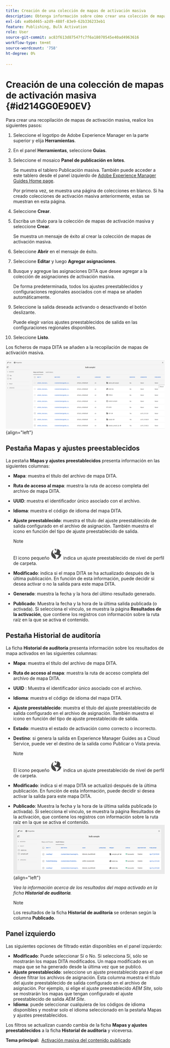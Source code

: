 ```yaml
---
title: Creación de una colección de mapas de activación masiva
description: Obtenga información sobre cómo crear una colección de mapas de activación masiva en las guías de AEM.
exl-id: ea0bd465-a2d9-488f-83e9-62b336233eb1
feature: Publishing, Bulk Activation
role: User
source-git-commit: ac83f613d87547fc7f6a18070545e40ad4963616
workflow-type: tm+mt
source-wordcount: '758'
ht-degree: 0%

---
```


# Creación de una colección de mapas de activación masiva {#id214GG0E90EV}

Para crear una recopilación de mapas de activación masiva, realice los siguientes pasos:

1. Seleccione el logotipo de Adobe Experience Manager en la parte superior y elija **Herramientas**.

1. En el panel **Herramientas**, seleccione **Guías**.

1. Seleccione el mosaico **Panel de publicación en lotes**.

   Se muestra el tablero Publicación masiva. También puede acceder a este tablero desde el panel izquierdo de [Adobe Experience Manager Guides Home page](intro-home-page.md).

   Por primera vez, se muestra una página de colecciones en blanco. Si ha creado colecciones de activación masiva anteriormente, estas se muestran en esta página.


1. Seleccione **Crear**.

1. Escriba un título para la colección de mapas de activación masiva y seleccione **Crear**.

   Se muestra un mensaje de éxito al crear la colección de mapas de activación masiva.

1. Seleccione **Abrir** en el mensaje de éxito.

1. Seleccione **Editar** y luego **Agregar asignaciones**.

1. Busque y agregue las asignaciones DITA que desee agregar a la colección de asignaciones de activación masiva.

   De forma predeterminada, todos los ajustes preestablecidos y configuraciones regionales asociados con el mapa se añaden automáticamente.

1. Seleccione la salida deseada activando o desactivando el botón deslizante.

   Puede elegir varios ajustes preestablecidos de salida en las configuraciones regionales disponibles.

1. Seleccione **Listo**.

Los ficheros de mapa DITA se añaden a la recopilación de mapas de activación masiva.

![ creó la colección de activación masiva](images/bulk-activation-collection-created.png){align="left"}

## Pestaña Mapas y ajustes preestablecidos

La pestaña **Mapas y ajustes preestablecidos** presenta información en las siguientes columnas:

- **Mapa**: muestra el título del archivo de mapa DITA.
- **Ruta de acceso al mapa**: muestra la ruta de acceso completa del archivo de mapa DITA.

- **UUID**: muestra el identificador único asociado con el archivo.

- **Idioma**: muestra el código de idioma del mapa DITA.
- **Ajuste preestablecido**: muestra el título del ajuste preestablecido de salida configurado en el archivo de asignación. También muestra el icono en función del tipo de ajuste preestablecido de salida.

  >[!NOTE]
  >
  > El icono pequeño ![](images/global-preset-icon.svg) indica un ajuste preestablecido de nivel de perfil de carpeta.

- **Modificado**: indica si el mapa DITA se ha actualizado después de la última publicación. En función de esta información, puede decidir si desea activar o no la salida para este mapa DITA.
- **Generado**: muestra la fecha y la hora del último resultado generado.
- **Publicado**: Muestra la fecha y la hora de la última salida publicada (o activada). Si selecciona el vínculo, se muestra la página **Resultados de la activación**, que contiene los registros con información sobre la ruta raíz en la que se activa el contenido.

## Pestaña Historial de auditoría

La ficha **Historial de auditoría** presenta información sobre los resultados de mapa activados en las siguientes columnas:
- **Mapa**: muestra el título del archivo de mapa DITA.
- **Ruta de acceso al mapa**: muestra la ruta de acceso completa del archivo de mapa DITA.
- **UUID** : Muestra el identificador único asociado con el archivo.
- **Idioma**: muestra el código de idioma del mapa DITA.
- **Ajuste preestablecido**: muestra el título del ajuste preestablecido de salida configurado en el archivo de asignación. También muestra el icono en función del tipo de ajuste preestablecido de salida.
- **Estado**: muestra el estado de activación como correcto o incorrecto.
- **Destino**: si genera la salida en Experience Manager Guides as a Cloud Service, puede ver el destino de la salida como Publicar o Vista previa.

  >[!NOTE]
  >
  > El icono pequeño ![](images/global-preset-icon.svg) indica un ajuste preestablecido de nivel de perfil de carpeta.

- **Modificado**: indica si el mapa DITA se actualizó después de la última publicación. En función de esta información, puede decidir si desea activar la salida para este mapa DITA.
- **Publicado**: Muestra la fecha y la hora de la última salida publicada (o activada). Si selecciona el vínculo, se muestra la página Resultados de la activación, que contiene los registros con información sobre la ruta raíz en la que se activa el contenido.
  ![ creó la pestaña del historial de auditoría de la colección de activación masiva](images/bulk-collection-audit-history.png){align="left"}

  *Vea la información acerca de los resultados del mapa activado en la ficha **Historial de auditoría**.*


  >[!NOTE]
  >
  > Los resultados de la ficha **Historial de auditoría** se ordenan según la columna **Publicado**.



## Panel izquierdo

Las siguientes opciones de filtrado están disponibles en el panel izquierdo:

- **Modificado**: Puede seleccionar Sí o No. Si selecciona Sí, sólo se mostrarán los mapas DITA modificados. Un mapa modificado es un mapa que se ha generado desde la última vez que se publicó.
- **Ajuste preestablecido**: seleccione un ajuste preestablecido para el que desee filtrar los archivos de asignación. Esta columna muestra el título del ajuste preestablecido de salida configurado en el archivo de asignación. Por ejemplo, si elige el ajuste preestablecido *AEM Site*, solo se mostrarán los mapas que tengan configurado el ajuste preestablecido de salida *AEM Site*.
- **Idioma**: puede seleccionar cualquiera de los códigos de idioma disponibles y mostrar solo el idioma seleccionado en la pestaña Mapas y ajustes preestablecidos.

Los filtros se actualizan cuando cambia de la ficha **Mapas y ajustes preestablecidos** a la ficha **Historial de auditoría** y viceversa.

**Tema principal: &#x200B;** [Activación masiva del contenido publicado](conf-bulk-activation.md)
